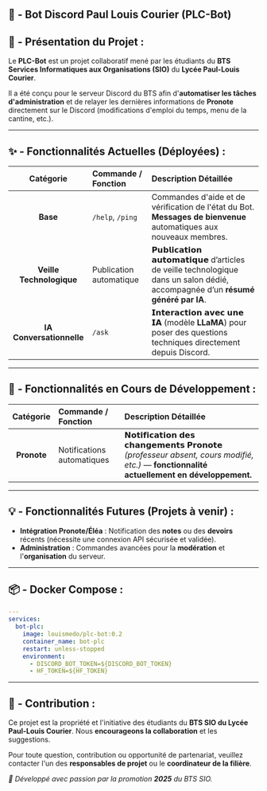 ## 🤖 - Bot Discord Paul Louis Courier (PLC-Bot)

## 🚀 - Présentation du Projet :

Le **PLC-Bot** est un projet collaboratif mené par les étudiants du **BTS Services Informatiques aux Organisations (SIO)** du **Lycée Paul-Louis Courier**.

Il a été conçu pour le serveur Discord du BTS afin d'**automatiser les tâches d'administration** et de relayer les dernières informations de **Pronote** directement sur le Discord (modifications d'emploi du temps, menu de la cantine, etc.).

---

## ✨ - Fonctionnalités Actuelles (Déployées) :

|         Catégorie        | Commande / Fonction     | Description Détaillée                                                                                                                            |
| :----------------------: | :---------------------- | :----------------------------------------------------------------------------------------------------------------------------------------------- |
|         **Base**         | `/help`, `/ping`        | Commandes d'aide et de vérification de l'état du Bot. **Messages de bienvenue** automatiques aux nouveaux membres.                               |
| **Veille Technologique** | Publication automatique | 𝗣𝘂𝗯𝗹𝗶𝗰𝗮𝘁𝗶𝗼𝗻 𝗮𝘂𝘁𝗼𝗺𝗮𝘁𝗶𝗾𝘂𝗲 d’articles de veille technologique dans un salon dédié, accompagnée d’un **résumé généré par IA**. |
| **IA Conversationnelle** | `/ask`                  | 𝗜𝗻𝘁𝗲𝗿𝗮𝗰𝘁𝗶𝗼𝗻 𝗮𝘃𝗲𝗰 𝘂𝗻𝗲 𝗜𝗔 (modèle **LLaMA**) pour poser des questions techniques directement depuis Discord.                   |

---

## 🚧 - Fonctionnalités en Cours de Développement :

|  Catégorie  | Commande / Fonction        | Description Détaillée                                                                                                                                                |
| :---------: | :------------------------- | :------------------------------------------------------------------------------------------------------------------------------------------------------------------- |
| **Pronote** | Notifications automatiques | 𝗡𝗼𝘁𝗶𝗳𝗶𝗰𝗮𝘁𝗶𝗼𝗻 𝗱𝗲𝘀 𝗰𝗵𝗮𝗻𝗴𝗲𝗺𝗲𝗻𝘁𝘀 𝗣𝗿𝗼𝗻𝗼𝘁𝗲 *(professeur absent, cours modifié, etc.)* — **fonctionnalité actuellement en développement.** |

---

## 💡 - Fonctionnalités Futures (Projets à venir) :

* **Intégration Pronote/Éléa** : Notification des **notes** ou des **devoirs** récents (nécessite une connexion API sécurisée et validée).
* **Administration** : Commandes avancées pour la **modération** et l'**organisation** du serveur.

---

## 📦 - Docker Compose :

```yml
---
services:
  bot-plc:
    image: louismedo/plc-bot:0.2
    container_name: bot-plc
    restart: unless-stopped
    environment:
      - DISCORD_BOT_TOKEN=${DISCORD_BOT_TOKEN}
      - HF_TOKEN=${HF_TOKEN}
```

---

## 🤝 - Contribution :

Ce projet est la propriété et l'initiative des étudiants du **BTS SIO du Lycée Paul-Louis Courier**.
Nous **encourageons la collaboration** et les suggestions.

Pour toute question, contribution ou opportunité de partenariat, veuillez contacter l'un des **responsables de projet** ou le **coordinateur de la filière**.

*💖 Développé avec passion par la promotion **2025** du BTS SIO.*
